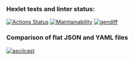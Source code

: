 ### Hexlet tests and linter status:
[![Actions Status](https://github.com/Finderlook/frontend-project-46/actions/workflows/hexlet-check.yml/badge.svg)](https://github.com/Finderlook/frontend-project-46/actions)
[![Maintainability](https://api.codeclimate.com/v1/badges/dd6bf459971f6ca6ef0a/maintainability)](https://codeclimate.com/github/Finderlook/frontend-project-46/maintainability)
[![gendiff](https://github.com/Finderlook/frontend-project-46/actions/workflows/gendiff.yml/badge.svg)](https://github.com/Finderlook/frontend-project-46/actions/workflows/gendiff.yml)

### Comparison of flat JSON and YAML files
[![asciicast](https://asciinema.org/a/J7vCeVoFAkOd71SWHZuz4UQXG.svg)](https://asciinema.org/a/J7vCeVoFAkOd71SWHZuz4UQXG)